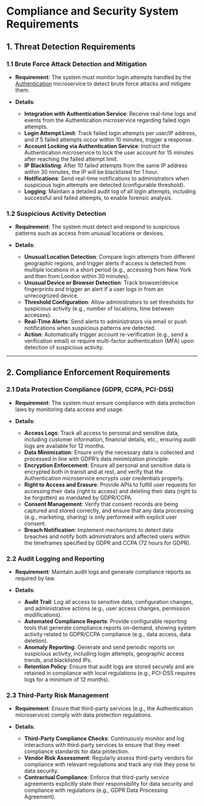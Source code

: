 # Compliance and Security System Requirements

## 1. Threat Detection Requirements

### 1.1 Brute Force Attack Detection and Mitigation

- **Requirement**: The system must monitor login attempts handled by the [Authentication](https://github.com/BUAdvDev2024/Authentication) microservice to detect brute force attacks and mitigate them.
  
- **Details**:
  - **Integration with Authentication Service**: Receive real-time logs and events from the Authentication microservice regarding failed login attempts.
  - **Login Attempt Limit**: Track failed login attempts per user/IP address, and if 5 failed attempts occur within 10 minutes, trigger a response.
  - **Account Locking via Authentication Service**: Instruct the Authentication microservice to lock the user account for 15 minutes after reaching the failed attempt limit.
  - **IP Blacklisting**: After 10 failed attempts from the same IP address within 30 minutes, the IP will be blacklisted for 1 hour.
  - **Notifications**: Send real-time notifications to administrators when suspicious login attempts are detected (configurable threshold).
  - **Logging**: Maintain a detailed audit log of all login attempts, including successful and failed attempts, to enable forensic analysis.

### 1.2 Suspicious Activity Detection

- **Requirement**: The system must detect and respond to suspicious patterns such as access from unusual locations or devices.
  
- **Details**:
  - **Unusual Location Detection**: Compare login attempts from different geographic regions, and trigger alerts if access is detected from multiple locations in a short period (e.g., accessing from New York and then from London within 30 minutes).
  - **Unusual Device or Browser Detection**: Track browser/device fingerprints and trigger an alert if a user logs in from an unrecognized device.
  - **Threshold Configuration**: Allow administrators to set thresholds for suspicious activity (e.g., number of locations, time between accesses).
  - **Real-Time Alerts**: Send alerts to administrators via email or push notifications when suspicious patterns are detected.
  - **Action**: Automatically trigger account re-verification (e.g., send a verification email) or require multi-factor authentication (MFA) upon detection of suspicious activity.

---

## 2. Compliance Enforcement Requirements

### 2.1 Data Protection Compliance (GDPR, CCPA, PCI-DSS)

- **Requirement**: The system must ensure compliance with data protection laws by monitoring data access and usage.
  
- **Details**:
  - **Access Logs**: Track all access to personal and sensitive data, including customer information, financial details, etc., ensuring audit logs are available for 12 months.
  - **Data Minimization**: Ensure only the necessary data is collected and processed in line with GDPR’s data minimization principle.
  - **Encryption Enforcement**: Ensure all personal and sensitive data is encrypted both in transit and at rest, and verify that the Authentication microservice encrypts user credentials properly.
  - **Right to Access and Erasure**: Provide APIs to fulfill user requests for accessing their data (right to access) and deleting their data (right to be forgotten) as mandated by GDPR/CCPA.
  - **Consent Management**: Verify that consent records are being captured and stored correctly, and ensure that any data processing (e.g., marketing, sharing) is only performed with explicit user consent.
  - **Breach Notification**: Implement mechanisms to detect data breaches and notify both administrators and affected users within the timeframes specified by GDPR and CCPA (72 hours for GDPR).

### 2.2 Audit Logging and Reporting

- **Requirement**: Maintain audit logs and generate compliance reports as required by law.
  
- **Details**:
  - **Audit Trail**: Log all access to sensitive data, configuration changes, and administrative actions (e.g., user access changes, permission modifications).
  - **Automated Compliance Reports**: Provide configurable reporting tools that generate compliance reports on-demand, showing system activity related to GDPR/CCPA compliance (e.g., data access, data deletion).
  - **Anomaly Reporting**: Generate and send periodic reports on suspicious activity, including login attempts, geographic access trends, and blacklisted IPs.
  - **Retention Policy**: Ensure that audit logs are stored securely and are retained in compliance with local regulations (e.g., PCI-DSS requires logs for a minimum of 12 months).

### 2.3 Third-Party Risk Management

- **Requirement**: Ensure that third-party services (e.g., the Authentication microservice) comply with data protection regulations.
  
- **Details**:
  - **Third-Party Compliance Checks**: Continuously monitor and log interactions with third-party services to ensure that they meet compliance standards for data protection.
  - **Vendor Risk Assessment**: Regularly assess third-party vendors for compliance with relevant regulations and track any risk they pose to data security.
  - **Contractual Compliance**: Enforce that third-party service agreements explicitly state their responsibility for data security and compliance with regulations (e.g., GDPR Data Processing Agreement).
